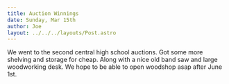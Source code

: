 ```yaml
---
title: Auction Winnings
date: Sunday, Mar 15th
author: Joe
layout: ../../../layouts/Post.astro
---
```


We went to the second central high school auctions.  Got some more shelving and storage for cheap. Along with a nice old band saw and large woodworking desk.  We hope to be able to open woodshop asap after June 1st.
